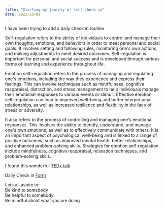 ```yaml
---
title: "Starting my journey of self check in"
date: 2022-10-09
---  
```


I have been trying to add a daily check in routine

Self-regulation refers to the ability of individuals to control and manage their own thoughts, emotions, and behaviors in order to meet personal and social goals. It involves setting and following rules, monitoring one's own actions, and making adjustments to meet desired outcomes. Self-regulation is important for personal and social success and is developed through various forms of learning and experience throughout life.

Emotion self-regulation refers to the process of managing and regulating one's emotions, including the way they experience and express their feelings. This can involve techniques such as mindfulness, cognitive reappraisal, distraction, and stress management to help individuals manage their emotional responses to various events or stimuli. Effective emotion self-regulation can lead to improved well-being and better interpersonal relationships, as well as increased resilience and flexibility in the face of stress or adversity.

It also refers to the process of controlling and managing one's emotional responses. This involves the ability to identify, understand, and manage one's own emotions, as well as to effectively communicate with others. It is an important aspect of psychological well-being and is linked to a range of positive outcomes, such as improved mental health, better relationships, and enhanced problem-solving skills. Strategies for emotion self-regulation include mindfulness, cognitive reappraisal, relaxation techniques, and problem-solving skills.


I found this wonderful 
[TEDx talk](https://www.ted.com/talks/brian_oshiro_encourage_critical_thinking_with_3_questions)

Daily Check in [Form](https://forms.gle/BRA4EH2sMoZdLPgE8)

Lets all aspire to:  
Be kind to somebody  
Be helpful to somebody  
Be mindful about what you are doing

